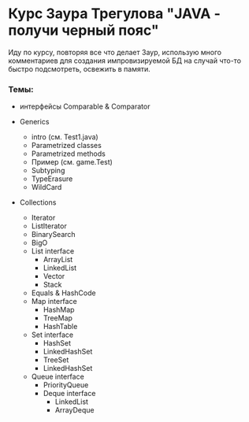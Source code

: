 # Курс Заура Трегулова "JAVA - получи черный пояс"

Иду по курсу, повторяя все что делает Заур, использую много комментариев для создания импровизируемой БД на случай что-то быстро подсмотреть, освежить в памяти.

### Темы:

+ интерфейсы Comparable & Comparator


+ Generics
  + intro (см. Test1.java)
  + Parametrized classes
  + Parametrized methods
  + Пример (см. game.Test)
  + Subtyping
  + TypeErasure
  + WildCard


+ Collections
  + Iterator
  + ListIterator
  + BinarySearch
  + BigO
  + List interface
    + ArrayList
    + LinkedList
    + Vector
    + Stack
  + Equals & HashCode
  + Map interface
    + HashMap
    + TreeMap
    + HashTable
  + Set interface
    + HashSet
    + LinkedHashSet
    + TreeSet
    + LinkedHashSet
  + Queue interface
    + PriorityQueue
    + Deque interface
      + LinkedList
      + ArrayDeque